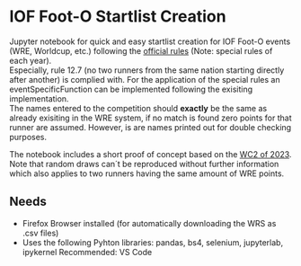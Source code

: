 # IOF Foot-O Startlist Creation

Jupyter notebook for quick and easy startlist creation for IOF Foot-O events (WRE, Worldcup, etc.) following the [official rules](https://orienteering.sport/orienteering/competition-rules/) (Note: special rules of each year).  
Especially, rule 12.7 (no two runners from the same nation starting directly after another) is complied with. For the application of the special rules an eventSpecificFunction can be implemented following the exisiting implementation.  
The names entered to the competition should **exactly** be the same as already exisiting in the WRE system, if no match is found zero points for that runner are assumed. However, is are names printed out for double checking purposes.

The notebook includes a short proof of concept based on the [WC2 of 2023](https://eventor.orienteering.org/Events/Show/7247). 
Note that random draws can´t be reproduced without further information which also applies to two runners having the same amount of WRE points.

## Needs
- Firefox Browser installed (for automatically downloading the WRS as .csv files)
- Uses the following Pyhton libraries: pandas, bs4, selenium, jupyterlab, ipykernel
Recommended: VS Code
